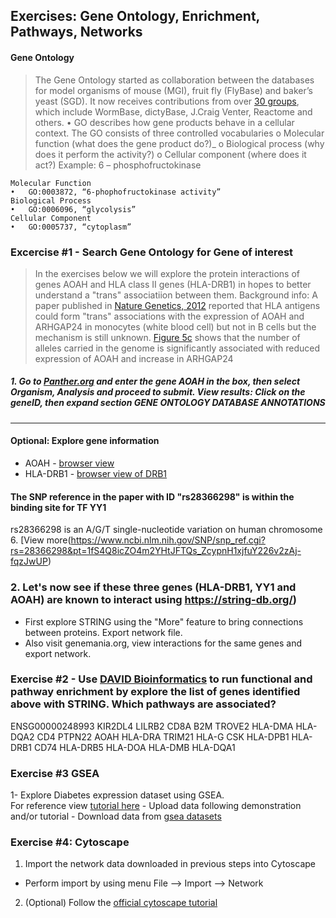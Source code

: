 ##  Exercises: Gene Ontology, Enrichment, Pathways, Networks

####    Gene Ontology 
> The Gene Ontology started as collaboration between the databases for model organisms of mouse (MGI), fruit fly (FlyBase) and baker’s yeast (SGD).  It now receives contributions from over [30 groups](http://geneontology.org/page/go-consortium-contributors-list), which include WormBase, dictyBase, J.Craig Venter, Reactome and others.
    •	GO describes how gene products behave in a cellular context.
    The GO consists of three controlled vocabularies
        o	Molecular function (what does the gene product do?)_ 
        o	Biological process (why does it perform the activity?)
        o	Cellular component (where does it act?) 
Example:   6 – phosphofructokinase

    Molecular Function
    •	GO:0003872, “6-phophofructokinase activity”
    Biological Process
    •	GO:0006096, “glycolysis”
    Cellular Component
    •	GO:0005737, “cytoplasm”


### Excercise #1 - Search Gene Ontology for Gene of interest

> In the exercises below we will explore the protein interactions of genes AOAH and HLA class II genes (HLA-DRB1) in hopes to better understand a "trans" associatiion between them. 
Background info: A paper published in [Nature Genetics, 2012](https://www.ncbi.nlm.nih.gov/pmc/articles/PMC3437404/) reported that HLA antigens could form "trans" associations with the expression of AOAH and ARHGAP24 in monocytes (white blood cell) but not in B cells but the mechanism is still unknown.
[Figure 5c](https://www.ncbi.nlm.nih.gov/core/lw/2.0/html/tileshop_pmc/tileshop_pmc_inline.html?title=Click%20on%20image%20to%20zoom&p=PMC3&id=3437404_ukmss-40993-f>0005.jpg) shows that the number of alleles carried in the genome is significantly associated with reduced expression of AOAH and increase in ARHGAP24

##### 1. Go to [Panther.org](http://pantherdb.org) and enter the gene AOAH in the box, then select Organism, Analysis and proceed to submit.  View results: Click on the geneID, then expand section GENE ONTOLOGY DATABASE ANNOTATIONS
---
#### Optional: Explore gene information
- AOAH - [browser view](https://genome-euro.ucsc.edu/cgi-bin/hgTracks?db=hg19&lastVirtModeType=default&lastVirtModeExtraState=&virtModeType=default&virtMode=0&nonVirtPosition=&position=chr7%3A36340943-36975760&hgsid=228955823_ecmjMB4Q2o4Dk8WMKrI0IwNvyANl)
- HLA-DRB1 - [browser view of DRB1](https://genome-euro.ucsc.edu/cgi-bin/hgTracks?db=hg19&lastVirtModeType=default&lastVirtModeExtraState=&virtModeType=default&virtMode=0&nonVirtPosition=&position=chr6_ssto_hap7%3A3889108-3908157&hgsid=228955823_ecmjMB4Q2o4Dk8WMKrI0IwNvyANl)


####    The SNP reference in the paper with ID "rs28366298" is within the binding site for TF YY1
rs28366298 is an A/G/T single-nucleotide variation on human chromosome 6. [View more(https://www.ncbi.nlm.nih.gov/SNP/snp_ref.cgi?rs=28366298&pt=1fS4Q8icZO4m2YHtJFTQs_ZcypnH1xjfuY226v2zAj-fqzJwUP)


### 2. Let's now see if these three genes (HLA-DRB1, YY1 and AOAH) are known to interact using https://string-db.org/)
- First explore STRING using the "More" feature to bring connections between proteins. Export network file.
- Also visit genemania.org, view interactions for the same genes and export network.

### Exercise #2 - Use [DAVID Bioinformatics](https://david.ncifcrf.gov/) to run functional and pathway enrichment by explore the list of genes identified above with STRING.  Which pathways are associated?  
ENSG00000248993
KIR2DL4
LILRB2
CD8A
B2M
TROVE2
HLA-DMA
HLA-DQA2
CD4
PTPN22
AOAH
HLA-DRA
TRIM21
HLA-G
CSK
HLA-DPB1
HLA-DRB1
CD74
HLA-DRB5
HLA-DOA
HLA-DMB
HLA-DQA1

### Exercise #3 GSEA  
1- Explore Diabetes expression dataset using GSEA.  
For reference view [tutorial here](http://software.broadinstitute.org/gsea/doc/desktop_tutorial.jsp)
    - Upload data following demonstration and/or tutorial 
    - Download data from [gsea datasets](http://software.broadinstitute.org/gsea/datasets.jsp)
    
    
### Exercise #4: Cytoscape

1. Import the network data downloaded in previous steps into Cytoscape
- Perform import by using menu File --> Import --> Network

2. (Optional) Follow the [official cytoscape tutorial](http://manual.cytoscape.org/en/stable/Basic_Expression_Analysis_Tutorial.html)

    

